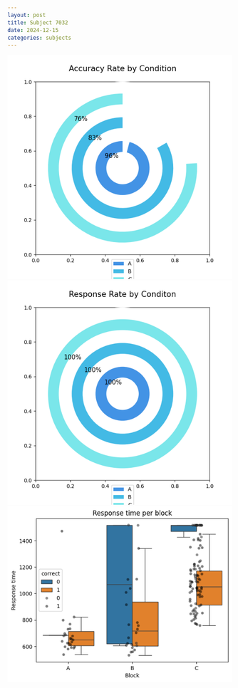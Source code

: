 ```yaml
---
layout: post
title: Subject 7032
date: 2024-12-15
categories: subjects
---
```


![](data/7032/run-4/7032_accuracy_rate.png)
![](data/7032/run-4/7032_response_rate.png)
![](data/7032/run-4/7032_rt.png)
